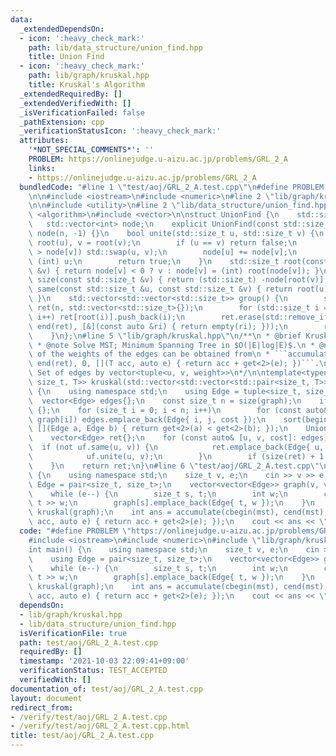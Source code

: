```yaml
---
data:
  _extendedDependsOn:
  - icon: ':heavy_check_mark:'
    path: lib/data_structure/union_find.hpp
    title: Union Find
  - icon: ':heavy_check_mark:'
    path: lib/graph/kruskal.hpp
    title: Kruskal's Algorithm
  _extendedRequiredBy: []
  _extendedVerifiedWith: []
  _isVerificationFailed: false
  _pathExtension: cpp
  _verificationStatusIcon: ':heavy_check_mark:'
  attributes:
    '*NOT_SPECIAL_COMMENTS*': ''
    PROBLEM: https://onlinejudge.u-aizu.ac.jp/problems/GRL_2_A
    links:
    - https://onlinejudge.u-aizu.ac.jp/problems/GRL_2_A
  bundledCode: "#line 1 \"test/aoj/GRL_2_A.test.cpp\"\n#define PROBLEM \"https://onlinejudge.u-aizu.ac.jp/problems/GRL_2_A\"\
    \n\n#include <iostream>\n#include <numeric>\n#line 2 \"lib/graph/kruskal.hpp\"\
    \n\n#include <utility>\n#line 2 \"lib/data_structure/union_find.hpp\"\n\n#include\
    \ <algorithm>\n#include <vector>\n\nstruct UnionFind {\n    std::size_t n;\n \
    \   std::vector<int> node;\n    explicit UnionFind(const std::size_t n): n(n),\
    \ node(n, -1) {}\n    bool unite(std::size_t u, std::size_t v) {\n        u =\
    \ root(u), v = root(v);\n        if (u == v) return false;\n        if (node[u]\
    \ > node[v]) std::swap(u, v);\n        node[u] += node[v];\n        node[v] =\
    \ (int) u;\n        return true;\n    }\n    std::size_t root(const std::size_t\
    \ &v) { return node[v] < 0 ? v : node[v] = (int) root(node[v]); }\n    std::size_t\
    \ size(const std::size_t &v) { return (std::size_t) -node[root(v)]; }\n    bool\
    \ same(const std::size_t &u, const std::size_t &v) { return root(u) == root(v);\
    \ }\n    std::vector<std::vector<std::size_t>> group() {\n        std::vector\
    \ ret(n, std::vector<std::size_t>{});\n        for (std::size_t i = 0; i < n;\
    \ i++) ret[root(i)].push_back(i);\n        ret.erase(std::remove_if(begin(ret),\
    \ end(ret), [&](const auto &ri) { return empty(ri); }));\n        return ret;\n\
    \    }\n};\n#line 5 \"lib/graph/kruskal.hpp\"\n/**\n * @brief Kruskal's Algorithm\n\
    \ * @note Solve MST; Minimum Spanning Tree in $O(|E|log|E)$.\n * @note The sum\
    \ of the weights of the edges can be obtained from\n * ```accumulate(begin(ret),\
    \ end(ret), 0, [](T acc, auto e) { return acc + get<2>(e); })```.\n * @return\
    \ Set of edges by vector<tuple<u, v, weight>>\n*/\n\ntemplate<typename T> std::vector<std::tuple<size_t,\
    \ size_t, T>> kruskal(std::vector<std::vector<std::pair<size_t, T>>> const& graph)\
    \ {\n    using namespace std;\n    using Edge = tuple<size_t, size_t, T>;\n  \
    \  vector<Edge> edges{};\n    const size_t n = size(graph);\n    if (n == 1) return\
    \ {};\n    for (size_t i = 0; i < n; i++)\n        for (const auto& [j, cost]:\
    \ graph[i]) edges.emplace_back(Edge{ i, j, cost });\n    sort(begin(edges), end(edges),\
    \ [](Edge a, Edge b) { return get<2>(a) < get<2>(b); });\n    UnionFind uf(n);\n\
    \    vector<Edge> ret{};\n    for (const auto& [u, v, cost]: edges) {\n      \
    \  if (not uf.same(u, v)) {\n            ret.emplace_back(Edge{ u, v, cost });\n\
    \            uf.unite(u, v);\n        }\n        if (size(ret) + 1 == n) break;\n\
    \    }\n    return ret;\n}\n#line 6 \"test/aoj/GRL_2_A.test.cpp\"\n\nint main()\
    \ {\n    using namespace std;\n    size_t v, e;\n    cin >> v >> e;\n    using\
    \ Edge = pair<size_t, size_t>;\n    vector<vector<Edge>> graph(v, vector<Edge>{});\n\
    \    while (e--) {\n        size_t s, t;\n        int w;\n        cin >> s >>\
    \ t >> w;\n        graph[s].emplace_back(Edge{ t, w });\n    }\n    auto mst =\
    \ kruskal(graph);\n    int ans = accumulate(cbegin(mst), cend(mst), 0, [](int\
    \ acc, auto e) { return acc + get<2>(e); });\n    cout << ans << \"\\n\";\n}\n"
  code: "#define PROBLEM \"https://onlinejudge.u-aizu.ac.jp/problems/GRL_2_A\"\n\n\
    #include <iostream>\n#include <numeric>\n#include \"lib/graph/kruskal.hpp\"\n\n\
    int main() {\n    using namespace std;\n    size_t v, e;\n    cin >> v >> e;\n\
    \    using Edge = pair<size_t, size_t>;\n    vector<vector<Edge>> graph(v, vector<Edge>{});\n\
    \    while (e--) {\n        size_t s, t;\n        int w;\n        cin >> s >>\
    \ t >> w;\n        graph[s].emplace_back(Edge{ t, w });\n    }\n    auto mst =\
    \ kruskal(graph);\n    int ans = accumulate(cbegin(mst), cend(mst), 0, [](int\
    \ acc, auto e) { return acc + get<2>(e); });\n    cout << ans << \"\\n\";\n}\n"
  dependsOn:
  - lib/graph/kruskal.hpp
  - lib/data_structure/union_find.hpp
  isVerificationFile: true
  path: test/aoj/GRL_2_A.test.cpp
  requiredBy: []
  timestamp: '2021-10-03 22:09:41+09:00'
  verificationStatus: TEST_ACCEPTED
  verifiedWith: []
documentation_of: test/aoj/GRL_2_A.test.cpp
layout: document
redirect_from:
- /verify/test/aoj/GRL_2_A.test.cpp
- /verify/test/aoj/GRL_2_A.test.cpp.html
title: test/aoj/GRL_2_A.test.cpp
---
```


